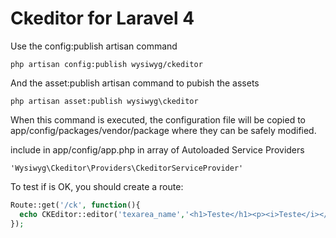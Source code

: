 Ckeditor for Laravel 4
======================



Use the config:publish artisan command

    php artisan config:publish wysiwyg/ckeditor



And the asset:publish artisan command to pubish the assets

    php artisan asset:publish wysiwyg\ckeditor


When this command is executed, the configuration file will be copied to app/config/packages/vendor/package where they can be safely modified.



include in app/config/app.php in array of Autoloaded Service Providers

    'Wysiwyg\Ckeditor\Providers\CkeditorServiceProvider'


To test if is OK, you should create a route:

```php
Route::get('/ck', function(){	
  echo CKEditor::editor('texarea_name','<h1>Teste</h1><p><i>Teste</i></p>');
});
```

